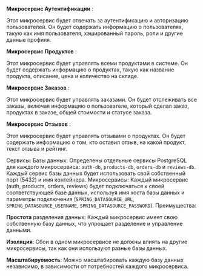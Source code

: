 **Микросервис Аутентификации** : 

Этот микросервис будет отвечать за аутентификацию и авторизацию пользователей. 
Он будет содержать информацию о пользователях, такую как имя пользователя, хэшированный пароль, роли и другие данные профиля.

**Микросервис Продуктов** : 

Этот микросервис будет управлять всеми продуктами в системе. 
Он будет содержать информацию о продуктах, такую как название продукта, описание, цена и количество на складе.

**Микросервис Заказов** : 

Этот микросервис будет управлять заказами.
Он будет отслеживать все заказы, включая информацию о пользователе, который сделал заказ, продуктах в заказе, общей стоимости и статусе заказа.

**Микросервис Отзывов** : 

Этот микросервис будет управлять отзывами о продуктах. 
Он будет содержать информацию о том, кто оставил отзыв, на какой продукт, текст отзыва и рейтинг.

Сервисы:
Базы данных:
Определены отдельные сервисы PostgreSQL для каждого микросервиса: `auth-db`, `products-db`, `orders-db` и `reviews-db`.
Каждый сервис базы данных будет использовать свой собственный порт (5432) и имя контейнера.
Микросервисы:
Каждый микросервис (auth, products, orders, reviews) будет подключаться к своей соответствующей базе данных,
используя имя хоста базы данных и параметры подключения 
(`SPRING_DATASOURCE_URL`, `SPRING_DATASOURCE_USERNAME`, `SPRING_DATASOURCE_PASSWORD`).
Преимущества:

**Простота** разделения данных:
Каждый микросервис имеет свою собственную базу данных, что упрощает разделение и управление данными.

**Изоляция**:
Сбои в одном микросервисе не должны влиять на другие микросервисы, так как они используют разные базы данных.

**Масштабируемость**:
Можно масштабировать каждую базу данных независимо, в зависимости от потребностей каждого микросервиса.